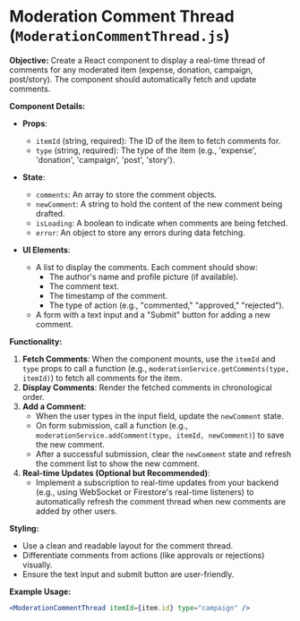 # Moderation Comment Thread (`ModerationCommentThread.js`)

**Objective:**
Create a React component to display a real-time thread of comments for any moderated item (expense, donation, campaign, post/story). The component should automatically fetch and update comments.

**Component Details:**

- **Props**:

  - `itemId` (string, required): The ID of the item to fetch comments for.
  - `type` (string, required): The type of the item (e.g., 'expense', 'donation', 'campaign', 'post', 'story').

- **State**:

  - `comments`: An array to store the comment objects.
  - `newComment`: A string to hold the content of the new comment being drafted.
  - `isLoading`: A boolean to indicate when comments are being fetched.
  - `error`: An object to store any errors during data fetching.

- **UI Elements**:
  - A list to display the comments. Each comment should show:
    - The author's name and profile picture (if available).
    - The comment text.
    - The timestamp of the comment.
    - The type of action (e.g., "commented," "approved," "rejected").
  - A form with a text input and a "Submit" button for adding a new comment.

**Functionality:**

1.  **Fetch Comments**: When the component mounts, use the `itemId` and `type` props to call a function (e.g., `moderationService.getComments(type, itemId)`) to fetch all comments for the item.
2.  **Display Comments**: Render the fetched comments in chronological order.
3.  **Add a Comment**:
    - When the user types in the input field, update the `newComment` state.
    - On form submission, call a function (e.g., `moderationService.addComment(type, itemId, newComment)`) to save the new comment.
    - After a successful submission, clear the `newComment` state and refresh the comment list to show the new comment.
4.  **Real-time Updates (Optional but Recommended)**:
    - Implement a subscription to real-time updates from your backend (e.g., using WebSocket or Firestore's real-time listeners) to automatically refresh the comment thread when new comments are added by other users.

**Styling:**

- Use a clean and readable layout for the comment thread.
- Differentiate comments from actions (like approvals or rejections) visually.
- Ensure the text input and submit button are user-friendly.

**Example Usage:**

```jsx
<ModerationCommentThread itemId={item.id} type="campaign" />
```
